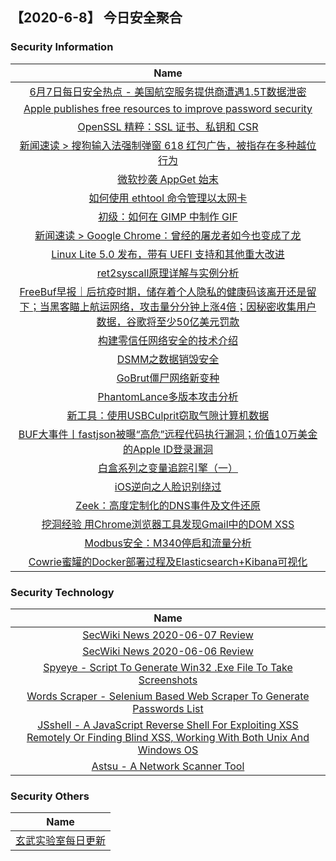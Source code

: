 
 ##   【2020-6-8】 今日安全聚合


### 						        							Security Information
|                             Name                                    |
| :----------------------------------------------------------: |
|[6月7日每日安全热点 - 美国航空服务提供商遭遇1.5T数据泄密](https://www.anquanke.com/post/id/207840)|
|[Apple publishes free resources to improve password security](https://www.zdnet.com/article/apple-publishes-free-resources-to-improve-password-security/#ftag=RSSbaffb68)|
|[OpenSSL 精粹：SSL 证书、私钥和 CSR](https://linux.cn/article-12293-1.html?utm_source=rss&utm_medium=rss)|
|[新闻速读 &gt; 搜狗输入法强制弹窗 618 红包广告，被指存在多种越位行为](https://linux.cn/article-12292-1.html?utm_source=rss&utm_medium=rss)|
|[微软抄袭 AppGet 始末](https://linux.cn/article-12291-1.html?utm_source=rss&utm_medium=rss)|
|[如何使用 ethtool 命令管理以太网卡](https://linux.cn/article-12290-1.html?utm_source=rss&utm_medium=rss)|
|[初级：如何在 GIMP 中制作 GIF](https://linux.cn/article-12289-1.html?utm_source=rss&utm_medium=rss)|
|[新闻速读 &gt; Google Chrome：曾经的屠龙者如今也变成了龙](https://linux.cn/article-12288-1.html?utm_source=rss&utm_medium=rss)|
|[Linux Lite 5.0 发布，带有 UEFI 支持和其他重大改进](https://linux.cn/article-12287-1.html?utm_source=rss&utm_medium=rss)|
|[ret2syscall原理详解与实例分析](https://www.freebuf.com/articles/system/234228.html)|
|[FreeBuf早报｜后抗疫时期，储存着个人隐私的健康码该离开还是留下；当黑客瞄上航运网络，攻击量分分钟上涨4倍；因秘密收集用户数据，谷歌将至少50亿美元罚款](https://www.freebuf.com/news/239314.html)|
|[构建零信任网络安全的技术介绍](https://www.freebuf.com/articles/network/238809.html)|
|[DSMM之数据销毁安全](https://www.freebuf.com/articles/database/236515.html)|
|[GoBrut僵尸网络新变种](https://www.freebuf.com/articles/others-articles/236935.html)|
|[PhantomLance多版本攻击分析](https://www.freebuf.com/articles/network/236398.html)|
|[新工具：使用USBCulprit窃取气隙计算机数据](https://www.freebuf.com/news/239303.html)|
|[BUF大事件丨fastjson被曝“高危”远程代码执行漏洞；价值10万美金的Apple ID登录漏洞](https://www.freebuf.com/news/239301.html)|
|[白盒系列之变量追踪引擎（一）](https://www.freebuf.com/articles/web/236537.html)|
|[iOS逆向之人脸识别绕过](https://www.freebuf.com/vuls/236835.html)|
|[Zeek：高度定制化的DNS事件及文件还原](https://www.freebuf.com/sectool/236614.html)|
|[挖洞经验  用Chrome浏览器工具发现Gmail中的DOM XSS](https://www.freebuf.com/vuls/236621.html)|
|[Modbus安全：M340停启和流量分析](https://www.freebuf.com/articles/ics-articles/236154.html)|
|[Cowrie蜜罐的Docker部署过程及Elasticsearch+Kibana可视化](https://www.freebuf.com/articles/network/236525.html)|

### 						        							Security  Technology
|                             Name                                    |
| :----------------------------------------------------------: |
|[SecWiki News 2020-06-07 Review](http://www.sec-wiki.com/?2020-06-07)|
|[SecWiki News 2020-06-06 Review](http://www.sec-wiki.com/?2020-06-06)|
|[Spyeye - Script To Generate Win32 .Exe File To Take Screenshots](http://www.kitploit.com/2020/06/spyeye-script-to-generate-win32-exe.html)|
|[Words Scraper - Selenium Based Web Scraper To Generate Passwords List](http://www.kitploit.com/2020/06/words-scraper-selenium-based-web.html)|
|[JSshell - A JavaScript Reverse Shell For Exploiting XSS Remotely Or Finding Blind XSS, Working With Both Unix And Windows OS](http://www.kitploit.com/2020/06/jsshell-javascript-reverse-shell-for.html)|
|[Astsu - A Network Scanner Tool](http://www.kitploit.com/2020/06/astsu-network-scanner-tool.html)|

### 						        							Security  Others
|                             Name                                    |
| :----------------------------------------------------------: |
|[玄武实验室每日更新](https://weibo.com/p/1006065582522936/wenzhang?from=page_100606_profile&wvr=6&mod=wenzhangmore)|

